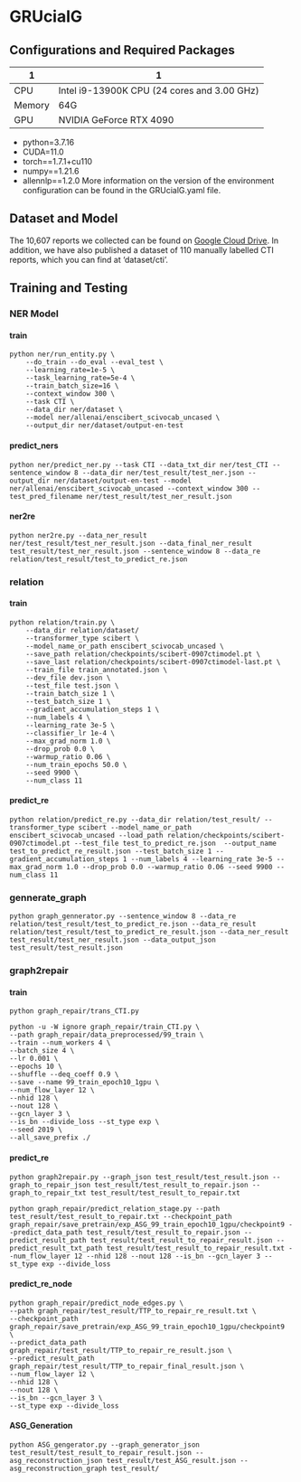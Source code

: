 # GRUcialG

## Configurations and Required Packages
| 1    | 1    |
| ---- | ---- |
| CPU       | Intel i9-13900K CPU (24 cores and 3.00 GHz)    |
| Memory    | 64G                                            |
| GPU       | NVIDIA GeForce RTX 4090                        |

- python=3.7.16
- CUDA=11.0
- torch==1.7.1+cu110
- numpy==1.21.6
- allennlp==1.2.0
More information on the version of the environment configuration can be found in the GRUcialG.yaml file.

## Dataset and Model
The 10,607 reports we collected can be found on [Google Cloud Drive](https://drive.google.com/file/d/1xYeR9TbEQEgEAwrZHRXQ24ssntse71TJ/view?usp=sharing). In addition, we have also published a dataset of 110 manually labelled CTI reports, which you can find at ‘dataset/cti’.



## Training and Testing
### NER Model

#### train

```shell
python ner/run_entity.py \
	--do_train --do_eval --eval_test \
	--learning_rate=1e-5 \
	--task_learning_rate=5e-4 \
	--train_batch_size=16 \
	--context_window 300 \
	--task CTI \
	--data_dir ner/dataset \
	--model ner/allenai/enscibert_scivocab_uncased \
	--output_dir ner/dataset/output-en-test
```

#### predict_ners

```shell
python ner/predict_ner.py --task CTI --data_txt_dir ner/test_CTI --sentence_window 8 --data_dir ner/test_result/test_ner.json --output_dir ner/dataset/output-en-test --model ner/allenai/enscibert_scivocab_uncased --context_window 300 --test_pred_filename ner/test_result/test_ner_result.json
```

####  ner2re

```shell
python ner2re.py --data_ner_result ner/test_result/test_ner_result.json --data_final_ner_result test_result/test_ner_result.json --sentence_window 8 --data_re relation/test_result/test_to_predict_re.json
```

### relation

#### train

```shell
python relation/train.py \
	--data_dir relation/dataset/ 
	--transformer_type scibert \
	--model_name_or_path enscibert_scivocab_uncased \
	--save_path relation/checkpoints/scibert-0907ctimodel.pt \
	--save_last relation/checkpoints/scibert-0907ctimodel-last.pt \
	--train_file train_annotated.json \
	--dev_file dev.json \
	--test_file test.json \
	--train_batch_size 1 \
	--test_batch_size 1 \
	--gradient_accumulation_steps 1 \
	--num_labels 4 \
	--learning_rate 3e-5 \
	--classifier_lr 1e-4 \
	--max_grad_norm 1.0 \
	--drop_prob 0.0 \
	--warmup_ratio 0.06 \
	--num_train_epochs 50.0 \
	--seed 9900 \
	--num_class 11
```

#### predict_re

```shell
python relation/predict_re.py --data_dir relation/test_result/ --transformer_type scibert --model_name_or_path enscibert_scivocab_uncased --load_path relation/checkpoints/scibert-0907ctimodel.pt --test_file test_to_predict_re.json  --output_name test_to_predict_re_result.json --test_batch_size 1 --gradient_accumulation_steps 1 --num_labels 4 --learning_rate 3e-5 --max_grad_norm 1.0 --drop_prob 0.0 --warmup_ratio 0.06 --seed 9900 --num_class 11

```

### gennerate_graph

```shell
python graph_gennerator.py --sentence_window 8 --data_re relation/test_result/test_to_predict_re.json --data_re_result relation/test_result/test_to_predict_re_result.json --data_ner_result test_result/test_ner_result.json --data_output_json test_result/test_result.json
```

### graph2repair 

#### train

```shell
python graph_repair/trans_CTI.py
```

```shell
python -u -W ignore graph_repair/train_CTI.py \
--path graph_repair/data_preprocessed/99_train \
--train --num_workers 4 \
--batch_size 4 \
--lr 0.001 \
--epochs 10 \
--shuffle --deq_coeff 0.9 \
--save --name 99_train_epoch10_1gpu \
--num_flow_layer 12 \
--nhid 128 \
--nout 128 \
--gcn_layer 3 \
--is_bn --divide_loss --st_type exp \
--seed 2019 \
--all_save_prefix ./
```

#### predict_re

```shell
python graph2repair.py --graph_json test_result/test_result.json --graph_to_repair_json test_result/test_result_to_repair.json --graph_to_repair_txt test_result/test_result_to_repair.txt
```

```shell
python graph_repair/predict_relation_stage.py --path test_result/test_result_to_repair.txt --checkpoint_path graph_repair/save_pretrain/exp_ASG_99_train_epoch10_1gpu/checkpoint9 --predict_data_path test_result/test_result_to_repair.json --predict_result_path test_result/test_result_to_repair_result.json --predict_result_txt_path test_result/test_result_to_repair_result.txt --num_flow_layer 12 --nhid 128 --nout 128 --is_bn --gcn_layer 3 --st_type exp --divide_loss
```

#### predict_re_node

```shell
python graph_repair/predict_node_edges.py \
--path graph_repair/test_result/TTP_to_repair_re_result.txt \
--checkpoint_path graph_repair/save_pretrain/exp_ASG_99_train_epoch10_1gpu/checkpoint9  \
--predict_data_path graph_repair/test_result/TTP_to_repair_re_result.json \
--predict_result_path graph_repair/test_result/TTP_to_repair_final_result.json \
--num_flow_layer 12 \
--nhid 128 \
--nout 128 \
--is_bn --gcn_layer 3 \
--st_type exp --divide_loss
```

#### ASG_Generation
```shell
python ASG_gengerator.py --graph_generator_json test_result/test_result_to_repair_result.json --asg_reconstruction_json test_result/test_ASG_result.json --asg_reconstruction_graph test_result/
```
